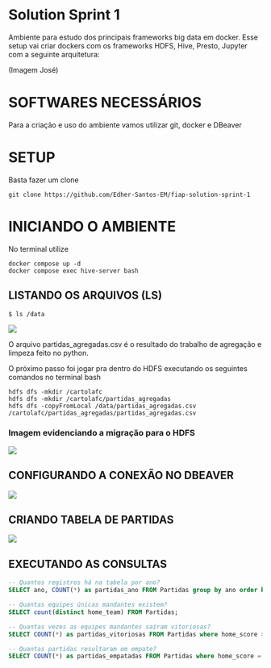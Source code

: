 # Solution Sprint 1

Ambiente para estudo dos principais frameworks big data em docker.
Esse setup vai criar dockers com os frameworks HDFS, Hive, Presto, Jupyter com a seguinte arquitetura: 

(Imagem José)

# SOFTWARES NECESSÁRIOS

Para a criação e uso do ambiente vamos utilizar git, docker e DBeaver

# SETUP
Basta fazer um clone

```shell
git clone https://github.com/Edher-Santos-EM/fiap-solution-sprint-1
```

# INICIANDO O AMBIENTE

No terminal utilize

```shell
docker compose up -d
docker compose exec hive-server bash
```

## LISTANDO OS ARQUIVOS (LS)
```shell
$ ls /data
```

<img src="https://github.com/Edher-Santos-EM/fiap-solution-sprint-1/blob/main/ls.png"></img>

O arquivo partidas_agregadas.csv é o resultado do trabalho de agregação e limpeza feito no python.

O próximo passo foi jogar pra dentro do HDFS executando os seguintes comandos no terminal bash

```shell
hdfs dfs -mkdir /cartolafc
hdfs dfs -mkdir /cartolafc/partidas_agregadas
hdfs dfs -copyFromLocal /data/partidas_agregadas.csv /cartolafc/partidas_agregadas/partidas_agregadas.csv
```
### Imagem evidenciando a migração para o HDFS
<img src="https://github.com/Edher-Santos-EM/fiap-solution-sprint-1/blob/main/ls-hdfs.png"></img>

## CONFIGURANDO A CONEXÃO NO DBEAVER

<img src="https://github.com/Edher-Santos-EM/fiap-solution-sprint-1/blob/main/dbeaver-hive-conexao.png"></img>


## CRIANDO TABELA DE PARTIDAS

<img src="https://github.com/Edher-Santos-EM/fiap-solution-sprint-1/blob/main/dbeaver-hive-criacao-tabela.png"></img>

## EXECUTANDO AS CONSULTAS
```sql
-- Quantos registros há na tabela por ano?
SELECT ano, COUNT(*) as partidas_ano FROM Partidas group by ano order by ano;

-- Quantas equipes únicas mandantes existem?
SELECT count(distinct home_team) FROM Partidas;

-- Quantas vezes as equipes mandantes saíram vitoriosas?
SELECT COUNT(*) as partidas_vitoriosas FROM Partidas where home_score > away_score;

-- Quantas partidas resultaram em empate?
SELECT COUNT(*) as partidas_empatadas FROM Partidas where home_score = away_score;
```
